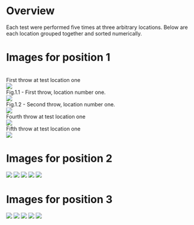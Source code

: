 <h1>Overview</h1>
Each test were performed five times at three arbitrary locations. 
Below are each location grouped together and sorted numerically.

<h1> Images for position 1 </h1>
<br> First throw at test location one <br>

 <img src="Position1/BOX_1_POS_1_1.png"/>
 <figcaption>Fig.1.1 - First throw, location number one.</figcaption>

 <img src="Position1/BOX_1_POS_1_2.png"/>
 <figcaption>Fig.1.2 - Second throw, location number one.</figcaption>

 <img src="Position1/BOX_1_POS_1_3.png"/>
<br> Fourth throw at test location one <br>

 <img src="Position1/BOX_1_POS_1_4.png"/>
<br> Fifth throw at test location one <br>

 <img src="Position1/BOX_1_POS_1_5.png"/>

<h1> Images for position 2 </h1>

 <img src="Position2/BOX_1_POS_2_1.png"/>                   
 <img src="Position2/BOX_1_POS_2_2.png"/>
 <img src="Position2/BOX_1_POS_2_3.png"/>
 <img src="Position2/BOX_1_POS_2_4.png"/>
 <img src="Position2/BOX_1_POS_2_5.png"/>

<h1> Images for position 3 </h1>

 <img src="Position3/BOX_1_POS_3_1.png"/>                   
 <img src="Position3/BOX_1_POS_3_2.png"/>
 <img src="Position3/BOX_1_POS_3_3.png"/>
 <img src="Position3/BOX_1_POS_3_4.png"/>
 <img src="Position3/BOX_1_POS_3_5.png"/>
